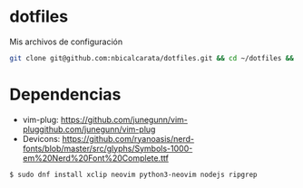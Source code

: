 dotfiles
========

Mis archivos de configuración

```sh
git clone git@github.com:nbicalcarata/dotfiles.git && cd ~/dotfiles && ./install
```
Dependencias
============

- vim-plug: https://github.com/junegunn/vim-pluggithub.com/junegunn/vim-plug
- Devicons: https://github.com/ryanoasis/nerd-fonts/blob/master/src/glyphs/Symbols-1000-em%20Nerd%20Font%20Complete.ttf

```sh
$ sudo dnf install xclip neovim python3-neovim nodejs ripgrep
```
